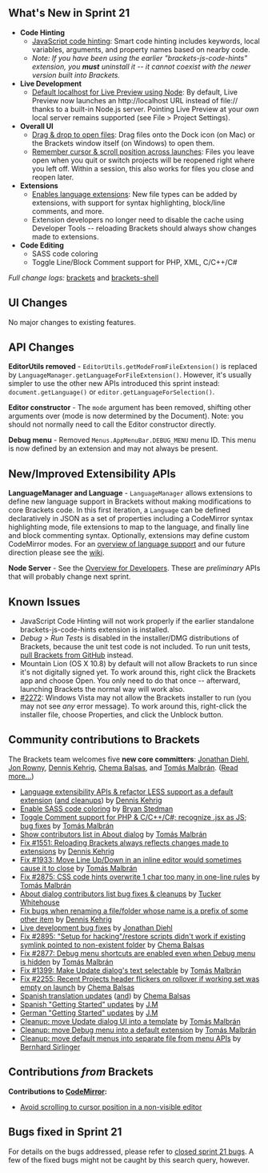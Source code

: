 What's New in Sprint 21
-----------------------
* **Code Hinting**
    * [JavaScript code hinting](https://trello.com/card/2-code-hinting-javascript/4f90a6d98f77505d7940ce88/775): Smart code hinting includes keywords, local variables, arguments, and property names based on nearby code.
    * _Note: If you have been using the earlier "brackets-js-code-hints" extension, you **must** uninstall it -- it cannot coexist with the newer version built into Brackets._
* **Live Development**
    * [Default localhost for Live Preview using Node](https://trello.com/card/5-live-development-on-localhost/4f90a6d98f77505d7940ce88/684): By default, Live Preview now launches an http://localhost URL instead of file:// thanks to a built-in Node.js server. Pointing Live Preview at your _own_ local server remains supported (see File > Project Settings).
* **Overall UI**
    * [Drag & drop to open files](https://github.com/adobe/brackets-shell/pull/190): Drag files onto the Dock icon (on Mac) or the Brackets window itself (on Windows) to open them.
    * [Remember cursor & scroll position across launches](https://github.com/adobe/brackets/pull/2898): Files you leave open when you quit or switch projects will be reopened right where you left off. Within a session, this also works for files you close and reopen later.
* **Extensions**
    * [Enables language extensions](https://trello.com/card/2-support-for-language-extensions/4f90a6d98f77505d7940ce88/773): New file types can be added by extensions, with support for syntax highlighting, block/line comments, and more.
    * Extension developers no longer need to disable the cache using Developer Tools -- reloading Brackets should always show changes made to extensions.
* **Code Editing**
    * SASS code coloring
    * Toggle Line/Block Comment support for PHP, XML, C/C++/C#

_Full change logs:_ [brackets](https://github.com/adobe/brackets/compare/sprint-20...sprint-21#commits_bucket) and [brackets-shell](https://github.com/adobe/brackets-shell/compare/sprint-20...sprint-21#commits_bucket)


UI Changes
----------
No major changes to existing features.


API Changes
-----------
**EditorUtils removed** - ``EditorUtils.getModeFromFileExtension()`` is replaced by ``LanguageManager.getLanguageForFileExtension()``. However, it's usually simpler to use the other new APIs introduced this sprint instead: ``document.getLanguage()`` or ``editor.getLanguageForSelection()``.

**Editor constructor** - The ``mode`` argument has been removed, shifting other arguments over (mode is now determined by the Document). Note: you should not normally need to call the Editor constructor directly.

**Debug menu** - Removed ``Menus.AppMenuBar.DEBUG_MENU`` menu ID. This menu is now defined by an extension and may not always be present.

New/Improved Extensibility APIs
-------------------------------
**LanguageManager and Language** - ``LanguageManager`` allows extensions to define new language support in Brackets without making modifications to core Brackets code. In this first iteration, a ``Language`` can be defined declaratively in JSON as a set of properties including a CodeMirror syntax highlighting mode, file extensions to map to the language, and finally line and block commenting syntax. Optionally, extensions may define custom CodeMirror modes. For an [overview of language support](https://github.com/adobe/brackets/wiki/Language-Support) and our future direction please see the [wiki](https://github.com/adobe/brackets/wiki/Language-Support).

**Node Server** - See the [Overview for Developers](https://github.com/adobe/brackets/wiki/Brackets-Node-Process:-Overview-for-Developers). These are _preliminary_ APIs that will probably change next sprint.

Known Issues
------------
* JavaScript Code Hinting will not work properly if the earlier standalone brackets-js-code-hints extension is installed.
* _Debug > Run Tests_ is disabled in the installer/DMG distributions of Brackets, because the unit test code is not included. To run unit tests, [pull Brackets from GitHub](https://github.com/adobe/brackets/wiki/How-to-Hack-on-Brackets#wiki-getcode) instead.
* Mountain Lion (OS X 10.8) by default will not allow Brackets to run since it's not digitally signed yet.  To work around this, right click the Brackets app and choose Open.  You only need to do that once -- afterward, launching Brackets the normal way will work also.
* [#2272](https://github.com/adobe/brackets/issues/2272): Windows Vista may not allow the Brackets installer to run (you may not see _any_ error message). To work around this, right-click the installer file, choose Properties, and click the Unblock button.


Community contributions to Brackets
-----------------------------------
The Brackets team welcomes five **new core committers**: [Jonathan Diehl](https://github.com/jdiehl), [Jon Rowny](https://github.com/jrowny), [Dennis Kehrig](https://github.com/DennisKehrig), [Chema Balsas](https://github.com/jbalsas), and [Tomás Malbrán](https://github.com/TomMalbran). ([Read more...](http://blog.brackets.io/2013/03/05/welcome-new-brackets-contributors))


* [Language extensibility APIs & refactor LESS support as a default extension](https://github.com/adobe/brackets/pull/2844) ([and cleanups](https://github.com/adobe/brackets/pull/2979)) by [Dennis Kehrig](https://github.com/DennisKehrig)
* [Enable SASS code coloring](https://github.com/adobe/brackets/pull/2609) by [Bryan Stedman](https://github.com/bryanstedman)
* [Toggle Comment support for PHP & C/C++/C#; recognize .jsx as JS; bug fixes](https://github.com/adobe/brackets/pull/2971) by [Tomás Malbrán](https://github.com/TomMalbran)
* [Show contributors list in About dialog](https://github.com/adobe/brackets/pull/2934) by [Tomás Malbrán](https://github.com/TomMalbran)
* [Fix #1551: Reloading Brackets always reflects changes made to extensions](https://github.com/adobe/brackets/pull/) by [Dennis Kehrig](https://github.com/DennisKehrig)
* [Fix #1933: Move Line Up/Down in an inline editor would sometimes cause it to close](https://github.com/adobe/brackets/pull/2431) by [Tomás Malbrán](https://github.com/TomMalbran)
* [Fix #2875: CSS code hints overwrite 1 char too many in one-line rules](https://github.com/adobe/brackets/pull/2884) by [Tomás Malbrán](https://github.com/TomMalbran)
* [About dialog contributors list bug fixes & cleanups](https://github.com/adobe/brackets/pull/3014) by [Tucker Whitehouse](https://github.com/TuckerWhitehouse)
* [Fix bugs when renaming a file/folder whose name is a prefix of some other item](https://github.com/adobe/brackets/pull/2914) by [Dennis Kehrig](https://github.com/DennisKehrig)
* [Live development bug fixes](https://github.com/adobe/brackets/pull/2819) by [Jonathan Diehl](https://github.com/jdiehl)
* [Fix #2895: "Setup for hacking"/restore scripts didn't work if existing symlink pointed to non-existent folder](https://github.com/adobe/brackets/pull/2896) by [Chema Balsas](https://github.com/jbalsas)
* [Fix #2877: Debug menu shortcuts are enabled even when Debug menu is hidden](https://github.com/adobe/brackets/pull/2888) by [Tomás Malbrán](https://github.com/TomMalbran)
* [Fix #1399: Make Update dialog's text selectable](https://github.com/adobe/brackets/pull/2990) by [Tomás Malbrán](https://github.com/TomMalbran)
* [Fix #2255: Recent Projects header flickers on rollover if working set was empty on launch](https://github.com/adobe/brackets/pull/2905) by [Chema Balsas](https://github.com/jbalsas)
* [Spanish translation updates](https://github.com/adobe/brackets/pull/2994) ([and](https://github.com/adobe/brackets/pull/2871)) by [Chema Balsas](https://github.com/jbalsas)
* [Spanish "Getting Started" updates](https://github.com/adobe/brackets/pull/2801) by [J.M](https://github.com/mynetx)
* [German "Getting Started" updates](https://github.com/adobe/brackets/pull/2840) by [J.M](https://github.com/mynetx)
* [Cleanup: move Update dialog UI into a template](https://github.com/adobe/brackets/pull/2938) by [Tomás Malbrán](https://github.com/TomMalbran)
* [Cleanup: move Debug menu into a default extension](https://github.com/adobe/brackets/pull/2942) by [Tomás Malbrán](https://github.com/TomMalbran)
* [Cleanup: move default menus into separate file from menu APIs](https://github.com/adobe/brackets/pull/2940) by [Bernhard Sirlinger](https://github.com/WebsiteDeveloper)

Contributions _from_ Brackets
-----------------------------
**Contributions to [CodeMirror](https://github.com/marijnh/CodeMirror):**
* [Avoid scrolling to cursor position in a non-visible editor](https://github.com/marijnh/CodeMirror/pull/1256)

Bugs fixed in Sprint 21
-----------------------
For details on the bugs addressed, please refer to [closed sprint 21 bugs](https://github.com/adobe/brackets/issues?labels=&milestone=8&state=closed). A few of the fixed bugs might not be caught by this search query, however.